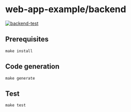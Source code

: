 # web-app-example/backend

[![backend-test](https://github.com/m0t0k1ch1/web-app-example/actions/workflows/backend-test.yaml/badge.svg)](https://github.com/m0t0k1ch1/web-app-example/actions/workflows/backend-test.yaml)

## Prerequisites

```
make install
```

## Code generation

```
make generate
```

## Test

```
make test
```
